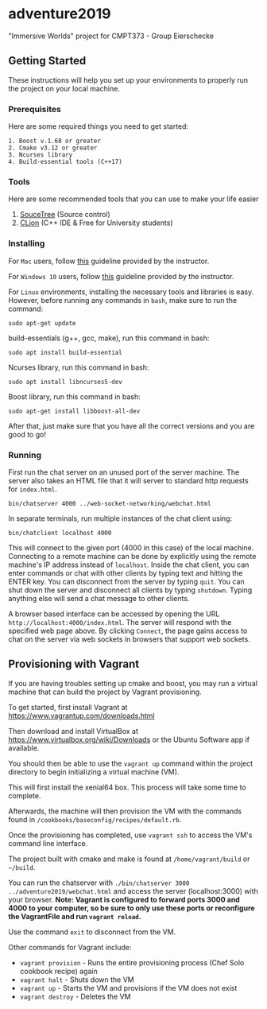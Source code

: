 # adventure2019

"Immersive Worlds" project for CMPT373 - Group Eierschecke

## Getting Started

These instructions will help you set up your environments to properly run the project on your local machine.

### Prerequisites

Here are some required things you need to get started:

```
1. Boost v.1.68 or greater
2. Cmake v3.12 or greater
3. Ncurses library
4. Build-essential tools (C++17)
```

### Tools

Here are some recommended tools that you can use to make your life easier


1. [SouceTree](https://www.sourcetreeapp.com) (Source control)
2. [CLion](https://www.jetbrains.com/student/) (C++ IDE & Free for University students)


### Installing
For `Mac` users, follow [this](https://coursys.sfu.ca/2019sp-cmpt-373-d1/discussion/topic/guideline-for-mac-users/) guideline provided by the instructor.

For `Windows 10` users, follow [this](https://coursys.sfu.ca/2019sp-cmpt-373-d1/discussion/topic/for-windows-users/) guideline provided by the instructor.

For `Linux` environments, installing the necessary tools and libraries is easy. However, before running any commands in `bash`, make sure to run the command:

```
sudo apt-get update
```

build-essentials (g++, gcc, make), run this command in bash:

```
sudo apt install build-essential
```

Ncurses library, run this command in bash:

```
sudo apt install libncurses5-dev
```

Boost library, run this command in bash:

```
sudo apt-get install libboost-all-dev
```

After that, just make sure that you have all the correct versions and you are good to go!

### Running
First run the chat server on an unused port of the server machine. The server also takes an HTML file that it will server to standard http requests for `index.html`.

```
bin/chatserver 4000 ../web-socket-networking/webchat.html
```

In separate terminals, run multiple instances of the chat client using:

```
bin/chatclient localhost 4000
```

This will connect to the given port (4000 in this case) of the local machine. Connecting to a remote machine can be done by explicitly using the remote machine's IP address instead of `localhost`. Inside the chat client, you can enter commands or chat with other clients by typing text and hitting the ENTER key. You can disconnect from the server by typing `quit`. You can shut down the server and disconnect all clients by typing `shutdown`. Typing anything else will send a chat message to other clients.

A browser based interface can be accessed by opening the URL `http://localhost:4000/index.html`. The server will respond with the specified web page above. By clicking `Connect`, the page gains access to chat on the server via web sockets in browsers that support web sockets.

## Provisioning with Vagrant

If you are having troubles setting up cmake and boost, you may run a virtual machine that can build the project by Vagrant provisioning.

To get started, first install Vagrant at https://www.vagrantup.com/downloads.html

Then download and install VirtualBox at https://www.virtualbox.org/wiki/Downloads or the Ubuntu Software app if available.

You should then be able to use the ```vagrant up``` command within the project directory to begin initializing a virtual machine (VM).

This will first install the xenial64 box. This process will take some time to complete.

Afterwards, the machine will then provision the VM with the commands found in ```/cookbooks/baseconfig/recipes/default.rb```.

Once the provisioning has completed, use ```vagrant ssh``` to access the VM's command line interface.

The project built with cmake and make is found at ```/home/vagrant/build``` or ```~/build```.

You can run the chatserver with ```./bin/chatserver 3000 ../adventure2019/webchat.html``` and access the server (localhost:3000) with your browser.
**Note: Vagrant is configured to forward ports 3000 and 4000 to your computer, so be sure to only use these ports or reconfigure the VagrantFile and run ```vagrant reload```.**

Use the command ```exit``` to disconnect from the VM.

Other commands for Vagrant include:
  - ```vagrant provision``` - Runs the entire provisioning process (Chef Solo cookbook recipe) again
  - ```vagrant halt``` - Shuts down the VM
  - ```vagrant up``` - Starts the VM and provisions if the VM does not exist
  - ```vagrant destroy``` - Deletes the VM
